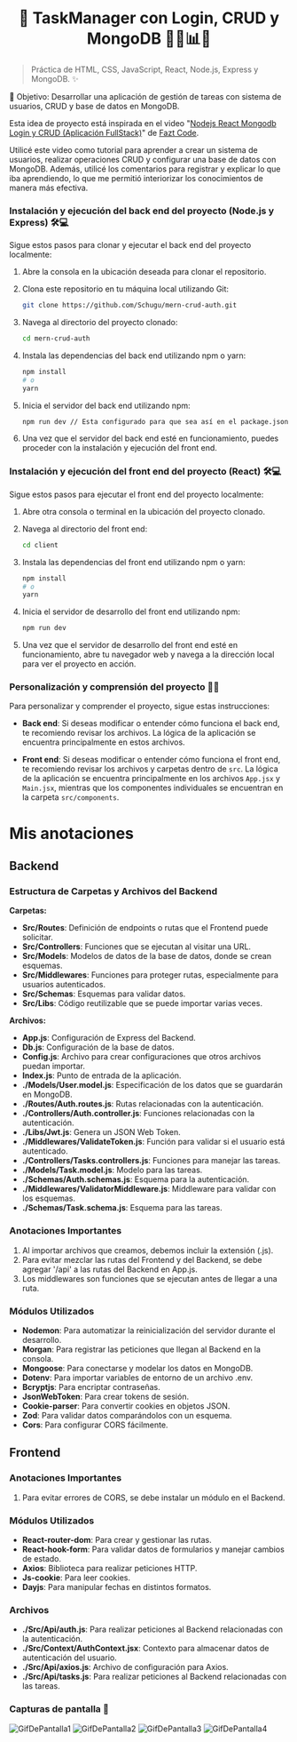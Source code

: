 <h1 align='center'>🌟 TaskManager con Login, CRUD y MongoDB 🔐🔄📊🌟</h1>

> Práctica de HTML, CSS, JavaScript, React, Node.js, Express y MongoDB. ✨

🎯 Objetivo: Desarrollar una aplicación de gestión de tareas con sistema de usuarios, CRUD y base de datos en MongoDB.

Esta idea de proyecto está inspirada en el video "[Nodejs React Mongodb Login y CRUD (Aplicación FullStack)](https://youtu.be/NmkY4JgS21A?si=qWD6Td1IJp2UYNN6)" de [Fazt Code](https://www.youtube.com/@blackcode2).

Utilicé este video como tutorial para aprender a crear un sistema de usuarios, realizar operaciones CRUD y configurar una base de datos con MongoDB. Además, utilicé los comentarios para registrar y explicar lo que iba aprendiendo, lo que me permitió interiorizar los conocimientos de manera más efectiva.

### Instalación y ejecución del back end del proyecto (Node.js y Express) 🛠️💻

Sigue estos pasos para clonar y ejecutar el back end del proyecto localmente:

1. Abre la consola en la ubicación deseada para clonar el repositorio.

2. Clona este repositorio en tu máquina local utilizando Git:

    ```bash
    git clone https://github.com/Schugu/mern-crud-auth.git
    ```

3. Navega al directorio del proyecto clonado:

    ```bash
    cd mern-crud-auth
    ```

4. Instala las dependencias del back end utilizando npm o yarn:

    ```bash
    npm install
    # o
    yarn
    ```

5. Inicia el servidor del back end utilizando npm:

    ```bash
    npm run dev // Esta configurado para que sea así en el package.json 
    ```

7. Una vez que el servidor del back end esté en funcionamiento, puedes proceder con la instalación y ejecución del front end.

### Instalación y ejecución del front end del proyecto (React) 🛠️💻

Sigue estos pasos para ejecutar el front end del proyecto localmente:

1. Abre otra consola o terminal en la ubicación del proyecto clonado.

2. Navega al directorio del front end:

    ```bash
    cd client
    ```

3. Instala las dependencias del front end utilizando npm o yarn:

    ```bash
    npm install
    # o
    yarn
    ```

4. Inicia el servidor de desarrollo del front end utilizando npm:

    ```bash
    npm run dev
    ```

5. Una vez que el servidor de desarrollo del front end esté en funcionamiento, abre tu navegador web y navega a la dirección local para ver el proyecto en acción.

### Personalización y comprensión del proyecto 🎨🧠

Para personalizar y comprender el proyecto, sigue estas instrucciones:

- **Back end**: Si deseas modificar o entender cómo funciona el back end, te recomiendo revisar los archivos. La lógica de la aplicación se encuentra principalmente en estos archivos.

- **Front end**: Si deseas modificar o entender cómo funciona el front end, te recomiendo revisar los archivos y carpetas dentro de `src`. La lógica de la aplicación se encuentra principalmente en los archivos `App.jsx` y `Main.jsx`, mientras que los componentes individuales se encuentran en la carpeta `src/components`.



# Mis anotaciones
## Backend 
### Estructura de Carpetas y Archivos del Backend

**Carpetas:**

- **Src/Routes**: Definición de endpoints o rutas que el Frontend puede solicitar.
- **Src/Controllers**: Funciones que se ejecutan al visitar una URL.
- **Src/Models**: Modelos de datos de la base de datos, donde se crean esquemas.
- **Src/Middlewares**: Funciones para proteger rutas, especialmente para usuarios autenticados.
- **Src/Schemas**: Esquemas para validar datos.
- **Src/Libs**: Código reutilizable que se puede importar varias veces.

**Archivos:**

- **App.js**: Configuración de Express del Backend.
- **Db.js**: Configuración de la base de datos.
- **Config.js**: Archivo para crear configuraciones que otros archivos puedan importar.
- **Index.js**: Punto de entrada de la aplicación.
- **./Models/User.model.js**: Especificación de los datos que se guardarán en MongoDB.
- **./Routes/Auth.routes.js**: Rutas relacionadas con la autenticación.
- **./Controllers/Auth.controller.js**: Funciones relacionadas con la autenticación.
- **./Libs/Jwt.js**: Genera un JSON Web Token.
- **./Middlewares/ValidateToken.js**: Función para validar si el usuario está autenticado.
- **./Controllers/Tasks.controllers.js**: Funciones para manejar las tareas.
- **./Models/Task.model.js**: Modelo para las tareas.
- **./Schemas/Auth.schemas.js**: Esquema para la autenticación.
- **./Middlewares/ValidatorMiddleware.js**: Middleware para validar con los esquemas.
- **./Schemas/Task.schema.js**: Esquema para las tareas.

### Anotaciones Importantes

1. Al importar archivos que creamos, debemos incluir la extensión (.js).
2. Para evitar mezclar las rutas del Frontend y del Backend, se debe agregar '/api' a las rutas del Backend en App.js.
3. Los middlewares son funciones que se ejecutan antes de llegar a una ruta.

### Módulos Utilizados

- **Nodemon**: Para automatizar la reinicialización del servidor durante el desarrollo.
- **Morgan**: Para registrar las peticiones que llegan al Backend en la consola.
- **Mongoose**: Para conectarse y modelar los datos en MongoDB.
- **Dotenv**: Para importar variables de entorno de un archivo .env.
- **Bcryptjs**: Para encriptar contraseñas.
- **JsonWebToken**: Para crear tokens de sesión.
- **Cookie-parser**: Para convertir cookies en objetos JSON.
- **Zod**: Para validar datos comparándolos con un esquema.
- **Cors**: Para configurar CORS fácilmente.


## Frontend
### Anotaciones Importantes

1. Para evitar errores de CORS, se debe instalar un módulo en el Backend.

### Módulos Utilizados

- **React-router-dom**: Para crear y gestionar las rutas.
- **React-hook-form**: Para validar datos de formularios y manejar cambios de estado.
- **Axios**: Biblioteca para realizar peticiones HTTP.
- **Js-cookie**: Para leer cookies.
- **Dayjs**: Para manipular fechas en distintos formatos.

### Archivos

- **./Src/Api/auth.js**: Para realizar peticiones al Backend relacionadas con la autenticación.
- **./Src/Context/AuthContext.jsx**: Contexto para almacenar datos de autenticación del usuario.
- **./Src/Api/axios.js**: Archivo de configuración para Axios.
- **./Src/Api/tasks.js**: Para realizar peticiones al Backend relacionadas con las tareas.

### Capturas de pantalla 📸
<img src='public/CapturaDePantalla1.gif' alt='GifDePantalla1'>
<img src='public/CapturaDePantalla2.gif' alt='GifDePantalla2'>
<img src='public/CapturaDePantalla3.gif' alt='GifDePantalla3'>
<img src='public/CapturaDePantalla4.gif' alt='GifDePantalla4'>




